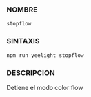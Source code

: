### NOMBRE
    stopflow


### SINTAXIS
```shell
npm run yeelight stopflow
```


### DESCRIPCION
Detiene el modo color flow
